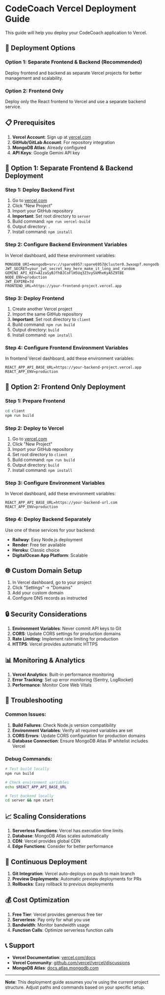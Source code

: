 # CodeCoach Vercel Deployment Guide

This guide will help you deploy your CodeCoach application to Vercel.

## 🚀 Deployment Options

### Option 1: Separate Frontend & Backend (Recommended)
Deploy frontend and backend as separate Vercel projects for better management and scalability.

### Option 2: Frontend Only
Deploy only the React frontend to Vercel and use a separate backend service.

## 📋 Prerequisites

1. **Vercel Account**: Sign up at [vercel.com](https://vercel.com)
2. **GitHub/GitLab Account**: For repository integration
3. **MongoDB Atlas**: Already configured
4. **API Keys**: Google Gemini API key

## 🔧 Option 1: Separate Frontend & Backend Deployment

### Step 1: Deploy Backend First
1. Go to [vercel.com](https://vercel.com)
2. Click "New Project"
3. Import your GitHub repository
4. **Important**: Set root directory to `server`
5. Build command: `npm run vercel-build`
6. Output directory: `.`
7. Install command: `npm install`

### Step 2: Configure Backend Environment Variables
In Vercel dashboard, add these environment variables:
```
MONGODB_URI=mongodb+srv://spare6957:spare6957@cluster0.3wxoqpf.mongodb.net/codecoach
JWT_SECRET=your_jwt_secret_key_here_make_it_long_and_random
GEMINI_API_KEY=AIzaSyBJfhBJCoFlH5Uq3Z3vySkMheKyA5Z9T8E
NODE_ENV=production
JWT_EXPIRE=7d
FRONTEND_URL=https://your-frontend-project.vercel.app
```

### Step 3: Deploy Frontend
1. Create another Vercel project
2. Import the same GitHub repository
3. **Important**: Set root directory to `client`
4. Build command: `npm run build`
5. Output directory: `build`
6. Install command: `npm install`

### Step 4: Configure Frontend Environment Variables
In frontend Vercel dashboard, add these environment variables:
```
REACT_APP_API_BASE_URL=https://your-backend-project.vercel.app
REACT_APP_ENV=production
```

## 🔧 Option 2: Frontend Only Deployment

### Step 1: Prepare Frontend
```bash
cd client
npm run build
```

### Step 2: Deploy to Vercel
1. Go to [vercel.com](https://vercel.com)
2. Click "New Project"
3. Import your GitHub repository
4. Set root directory to `client`
5. Build command: `npm run build`
6. Output directory: `build`
7. Install command: `npm install`

### Step 3: Configure Environment Variables
In Vercel dashboard, add these environment variables:
```
REACT_APP_API_BASE_URL=https://your-backend-url.com
REACT_APP_ENV=production
```

### Step 4: Deploy Backend Separately
Use one of these services for your backend:
- **Railway**: Easy Node.js deployment
- **Render**: Free tier available
- **Heroku**: Classic choice
- **DigitalOcean App Platform**: Scalable

## 🌐 Custom Domain Setup

1. In Vercel dashboard, go to your project
2. Click "Settings" → "Domains"
3. Add your custom domain
4. Configure DNS records as instructed

## 🔒 Security Considerations

1. **Environment Variables**: Never commit API keys to Git
2. **CORS**: Update CORS settings for production domains
3. **Rate Limiting**: Implement rate limiting for production
4. **HTTPS**: Vercel provides automatic HTTPS

## 📊 Monitoring & Analytics

1. **Vercel Analytics**: Built-in performance monitoring
2. **Error Tracking**: Set up error monitoring (Sentry, LogRocket)
3. **Performance**: Monitor Core Web Vitals

## 🚨 Troubleshooting

### Common Issues:

1. **Build Failures**: Check Node.js version compatibility
2. **Environment Variables**: Verify all required variables are set
3. **CORS Errors**: Update CORS configuration for production domains
4. **Database Connection**: Ensure MongoDB Atlas IP whitelist includes Vercel

### Debug Commands:
```bash
# Test build locally
npm run build

# Check environment variables
echo $REACT_APP_API_BASE_URL

# Test backend locally
cd server && npm start
```

## 📈 Scaling Considerations

1. **Serverless Functions**: Vercel has execution time limits
2. **Database**: MongoDB Atlas scales automatically
3. **CDN**: Vercel provides global CDN
4. **Edge Functions**: Consider for better performance

## 🔄 Continuous Deployment

1. **Git Integration**: Vercel auto-deploys on push to main branch
2. **Preview Deployments**: Automatic preview deployments for PRs
3. **Rollbacks**: Easy rollback to previous deployments

## 💰 Cost Optimization

1. **Free Tier**: Vercel provides generous free tier
2. **Serverless**: Pay only for what you use
3. **Bandwidth**: Monitor bandwidth usage
4. **Function Calls**: Optimize serverless function calls

## 📞 Support

- **Vercel Documentation**: [vercel.com/docs](https://vercel.com/docs)
- **Vercel Community**: [github.com/vercel/vercel/discussions](https://github.com/vercel/vercel/discussions)
- **MongoDB Atlas**: [docs.atlas.mongodb.com](https://docs.atlas.mongodb.com)

---

**Note**: This deployment guide assumes you're using the current project structure. Adjust paths and commands based on your specific setup.
